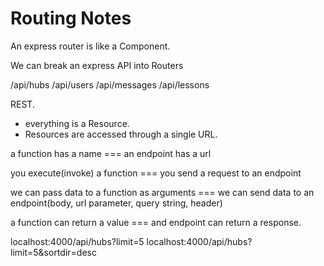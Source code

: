 # Routing Notes

An express router is like a Component.

We can break an express API into Routers

/api/hubs
/api/users
/api/messages
/api/lessons

REST.
- everything is a Resource.
- Resources are accessed through a single URL.

a function has a name === an endpoint has a url

you execute(invoke) a function === you send a request to an endpoint

we can pass data to a function as arguments === we can send data to an endpoint(body, url parameter, query string, header)

a function can return a value === and endpoint can return a response.

localhost:4000/api/hubs?limit=5
localhost:4000/api/hubs?limit=5&sortdir=desc